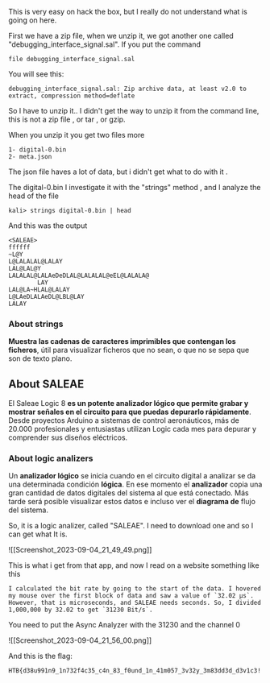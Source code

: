 
This is very easy on hack the box, but I really do not understand what is going on here.

First we have a zip file, when we unzip it, we got another one called "debugging_interface_signal.sal". If you put  the command 
```
file debugging_interface_signal.sal
```
You will see this:

```
debugging_interface_signal.sal: Zip archive data, at least v2.0 to extract, compression method=deflate
```
So I have to unzip it.. I didn't get the way to unzip it from the command line, this is not a zip file , or tar , or gzip.  

When you unzip it you get two files more 
```
1- digital-0.bin  
2- meta.json
```
The json file haves a lot of data, but i didn't get what to do with it .

The digital-0.bin I investigate it with the "strings" method , and I analyze the head of the file

```
kali> strings digital-0.bin | head
```

And this was the output
```
<SALEAE>
ffffff
~L@Y
L@LALALAL@LALAY
LAL@LAL@Y
LALALAL@LALAeDeDLAL@LALALAL@eEL@LALALA@
        LAY
LAL@LA~HLAL@LALAY
L@LAeDLALAeDL@LBL@LAY
LALAY

```
### About strings ###
**Muestra las cadenas de caracteres imprimibles que contengan los ficheros**, útil para visualizar ficheros que no sean, o que no se sepa que son de texto plano.

## About SALEAE ##
El Saleae Logic 8 **es un potente analizador lógico que permite grabar y mostrar señales en el circuito para que puedas depurarlo rápidamente**. Desde proyectos Arduino a sistemas de control aeronáuticos, más de 20.000 profesionales y entusiastas utilizan Logic cada mes para depurar y comprender sus diseños eléctricos.

### About logic analizers ###

Un **analizador lógico** se inicia cuando en el circuito digital a analizar se da una determinada condición **lógica**. En ese momento el **analizador** copia una gran cantidad de datos digitales del sistema al que está conectado. Más tarde será posible visualizar estos datos e incluso ver el **diagrama de** flujo del sistema.

So, it is a logic analizer, called "SALEAE". I need to download one and so I can get what It is.

![[Screenshot_2023-09-04_21_49_49.png]]

This is what i get from that app, and now I read on a website something like this

```
I calculated the bit rate by going to the start of the data. I hovered my mouse over the first block of data and saw a value of `32.02 µs`. However, that is microseconds, and SALEAE needs seconds. So, I divided 1,000,000 by 32.02 to get `31230 Bit/s`.
```


You need to put the Async Analyzer with the 31230 and the channel 0

![[Screenshot_2023-09-04_21_56_00.png]]

And this is the flag:

```
HTB{d38u991n9_1n732f4c35_c4n_83_f0und_1n_41m057_3v32y_3m83dd3d_d3v1c3!!52}
```
